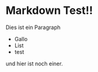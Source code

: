 # Markdown Test!!
Dies ist ein Paragraph

<ul>
  <li>Gallo</li>
  <li>List</li>
  <li>test</li>
</ul>


und hier ist noch einer.
